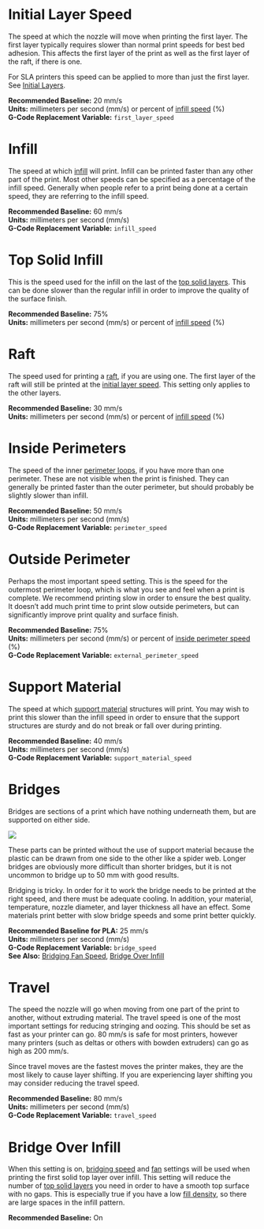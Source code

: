 
Initial Layer Speed
===================

The speed at which the nozzle will move when printing the first layer. The first layer typically requires slower than normal print speeds for best bed adhesion. This affects the first layer of the print as well as the first layer of the raft, if there is one.

For SLA printers this speed can be applied to more than just the first layer. See [Initial Layers](sla-speed#initial-layers).

**Recommended Baseline:** 20 mm/s  
**Units:** millimeters per second (mm/s) or percent of [infill speed](#infill-speed) (%)  
**G-Code Replacement Variable:** `first_layer_speed`

Infill
======

The speed at which [infill](../general/infill.md) will print. Infill can be printed faster than any other part of the print. Most other speeds can be specified as a percentage of the infill speed. Generally when people refer to a print being done at a certain speed, they are referring to the infill speed.

**Recommended Baseline:** 60 mm/s  
**Units:** millimeters per second (mm/s)  
**G-Code Replacement Variable:** `infill_speed`

Top Solid Infill
================

This is the speed used for the infill on the last of the [top solid layers](../general/general#top-solid-layers). This can be done slower than the regular infill in order to improve the quality of the surface finish.

**Recommended Baseline:** 75%  
**Units:** millimeters per second (mm/s) or percent of [infill speed](#infill-speed) (%)

Raft
====

The speed used for printing a [raft](../adhesion/raft.md), if you are using one. The first layer of the raft will still be printed at the [initial layer speed](#initial-layer-speed). This setting only applies to the other layers.

**Recommended Baseline:** 30 mm/s  
**Units:** millimeters per second (mm/s) or percent of [infill speed](#infill-speed) (%)

Inside Perimeters
=================

The speed of the inner [perimeter loops](../general/general#perimeters), if you have more than one perimeter. These are not visible when the print is finished. They can generally be printed faster than the outer perimeter, but should probably be slightly slower than infill.

**Recommended Baseline:** 50 mm/s  
**Units:** millimeters per second (mm/s)  
**G-Code Replacement Variable:** `perimeter_speed`

Outside Perimeter
=================

Perhaps the most important speed setting. This is the speed for the outermost perimeter loop, which is what you see and feel when a print is complete. We recommend printing slow in order to ensure the best quality. It doesn’t add much print time to print slow outside perimeters, but can significantly improve print quality and surface finish.

**Recommended Baseline:** 75%  
**Units:** millimeters per second (mm/s) or percent of [inside perimeter speed](#inside-perimeters) (%)  
**G-Code Replacement Variable:** `external_perimeter_speed`

Support Material
================

The speed at which [support material](../support/support.md) structures will print. You may wish to print this slower than the infill speed in order to ensure that the support structures are sturdy and do not break or fall over during printing.

**Recommended Baseline:** 40 mm/s  
**Units:** millimeters per second (mm/s)  
**G-Code Replacement Variable:** `support_material_speed`

Bridges
=======

Bridges are sections of a print which have nothing underneath them, but are supported on either side.

![](https://lh3.googleusercontent.com/adxGgEkZ1fLOS34hl6q7a6z9jDUrPpACuKKeT-iICsDXhR2fNRwQr4bTMf2dG9kVCyea9yKFigFT6mEIwz7syClSLQ)

These parts can be printed without the use of support material because the plastic can be drawn from one side to the other like a spider web. Longer bridges are obviously more difficult than shorter bridges, but it is not uncommon to bridge up to 50 mm with good results.

Bridging is tricky. In order for it to work the bridge needs to be printed at the right speed, and there must be adequate cooling. In addition, your material, temperature, nozzle diameter, and layer thickness all have an effect. Some materials print better with slow bridge speeds and some print better quickly.

**Recommended Baseline for PLA:** 25 mm/s  
**Units:** millimeters per second (mm/s)  
**G-Code Replacement Variable:** `bridge_speed`  
**See Also:** [Bridging Fan Speed](fan#bridging-fan-speed), [Bridge Over Infill](#bridge-over-infill)

Travel
======

The speed the nozzle will go when moving from one part of the print to another, without extruding material. The travel speed is one of the most important settings for reducing stringing and oozing. This should be set as fast as your printer can go. 80 mm/s is safe for most printers, however many printers (such as deltas or others with bowden extruders) can go as high as 200 mm/s.

Since travel moves are the fastest moves the printer makes, they are the most likely to cause layer shifting. If you are experiencing layer shifting you may consider reducing the travel speed.

**Recommended Baseline:** 80 mm/s  
**Units:** millimeters per second (mm/s)  
**G-Code Replacement Variable:** `travel_speed`

Bridge Over Infill
==================

When this setting is on, [bridging speed](#bridges) and [fan](fan#bridging-fan-speed) settings will be used when printing the first solid top layer over infill. This setting will reduce the number of [top solid layers](../general/general#top-solid-layers) you need in order to have a smooth top surface with no gaps. This is especially true if you have a low [fill density](../general/general#fill-density), so there are large spaces in the infill pattern.

**Recommended Baseline:** On